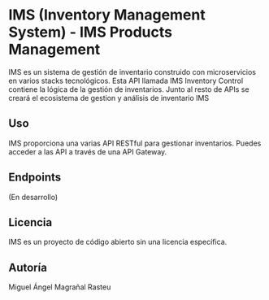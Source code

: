 # IMS (Inventory Management System) - IMS Products Management

IMS es un sistema de gestión de inventario construido con microservicios en varios stacks tecnológicos.
Esta API llamada IMS Inventory Control contiene la lógica de la gestión de inventarios.
Junto al resto de APIs se creará el ecosistema de gestion y análisis de inventario IMS

## Uso

IMS proporciona una varias API RESTful para gestionar inventarios. Puedes acceder a las API a través de una API Gateway.

## Endpoints

(En desarrollo)


## Licencia

IMS es un proyecto de código abierto sin una licencia específica.

## Autoría

Miguel Ángel Magrañal Rasteu
 

